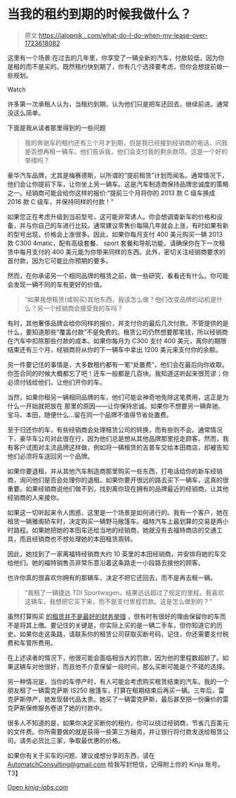 # 当我的租约到期的时候我做什么？

> 原文:[https://jalopnik . com/what-do-I-do-when-my-lease-over-1723618082](https://jalopnik.com/what-do-i-do-when-my-lease-is-over-1723618082)

这里有一个场景:在过去的几年里，你享受了一辆全新的汽车，付款较低，因为你是租的而不是买的。既然租约快到期了，你有几个选择要考虑，但你会想提前做一些规划。

Watch

许多第一次承租人认为，当租约到期，认为他们只是把车还回去，继续前进。通常没这么简单。

下面是我从读者那里得到的一些问题

> 我的奔驰车的租约还有三个月才到期，但是我已经接到经销商的电话，问我是否想再租一辆车。他们告诉我，他们会支付我的剩余款项。这是一个好的举措吗？

豪华汽车品牌，尤其是梅赛德斯，以所谓的“提前租赁”计划而闻名。通常情况下，他们会让你提前下车，让你坐上另一辆车。这是汽车制造商保持品牌忠诚度的策略之一。经销商可能会给你这样的报价:“提前三个月将你的 2013 款 C 级车换成 2016 款 C 级车，并保持同样的付款！”

如果您正在考虑升级到当前型号，这可能非常诱人。你会想调查新车的价格和设备，并与你自己的车进行比较。通常建议零售价每隔几年就会上涨，有时如果有新的型号出现，价格会上涨很多。因此，如果你每月支付 400 美元购买一辆 2013 款 C300 4matic，配有高级套餐、 sport 套餐和导航功能，请确保你在下一次租赁中每月支付的 400 美元能为你带来同样的东西。此外，密切关注经销商要求的首付款，因为它可能比你预期的要多。

然而，在你承诺另一个相同品牌的租赁之前，做一些研究，看看还有什么。你可能会发现一辆不同的车有更好的价值。

> “如果我想租赁(或购买)其他东西，我该怎么做？他们改变品牌的动机是什么？另一个经销商会接受我的车吗？

有时，其他奢侈品牌会给你同样的报价，并支付你的最后几次付款。不管提供的是什么，要知道那些“覆盖付款”不是免费的。租赁公司仍然想要那笔钱，所以经销商在汽车中扣除那些付款的成本。如果你每月为 C300 支付 400 美元，离你的期限结束还有三个月，经销商将从你的下一辆车中拿出 1200 美元来支付你的余额。

另一件要记住的事情是，大多数租约都有一笔“处置费”，他们会在最后向你收取。你签合同的时候大概都忘了吧！还车一般都是几百块。我知道这听起来很荒谬；你必须付钱给他们，让他们开你的车。

当然，如果你租另一辆相同品牌的车，他们可能会神奇地免除这笔费用，这正是为什么一开始就把放在 那里的原因——让你保持忠诚。如果你不想要另一辆奔驰、宝马、本田，随便什么...留在同一个品牌不值得节省处置费。

至于归还你的车，有些经销商会处理租赁公司的转换，而有些则不会。通常情况下，豪华车公司对此很在行，因为他们总是想从其他品牌那里挖走顾客。然而，我有客户试图对主流品牌这样做，例如将一辆租赁的吉普车交给本田商店，却被告知他们必须将车送回另一个品牌。

如果你要退租，并从其他汽车制造商那里购买一些东西，打电话给你的新车经销商，询问他们是否会处理你的退租。如果你要开很远的路去买下一辆车，这真的很重要。如果经销商说他们做不到，找到离你现在拥有的品牌最近的经销商，让其他经销商的人来接你。

如果这一切听起来令人困惑，这里是一个场景是如何进行的。我有一个客户，她在租赁一辆雅阁轿车时，决定购买一辆野马敞篷车。福特汽车上最划算的交易是两小时路程。如果她把她的本田车还给当地的经销商，她就没有去福特商店的交通工具，而且经销商也不想处理她的本田租赁周转。

因此，她找到了一家离福特经销商大约 10 英里的本田经销商，并安排将她的车交给他们。她的福特销售员非常乐意沿着这条路走一小段路去接他的顾客。

也许你真的很喜欢你拥有的那辆车，决定不把它还回去，而不是再去租一辆。

> “我租了一辆捷达 TDI Sportwagen，结果远远超过了规定的里程。我喜欢这辆车，我想把它买下来，而不是支付里程罚款。这是怎么做到的？”

虽然打算购买 [的租赁并不是最好的财务举措](http://carbuying.jalopnik.com/millennials-you-are-doing-leasing-wrong-1720141330) ，但有时有很好的理由保留你的车而不是将其上缴。要记住的关键是，你实际上买的是一辆二手车，但你知道它的历史。如果你走这条路，请联系你的租赁公司获取买断号码，记住，你还需要支付税费和车管所费用。

在上述读者的情况下，他很可能会面临相当大的罚款，因为他的里程数超龄了。如果这辆车对他很好，而且他不介意保留一段时间，那么买断可能是个不错的选择。

另一种情况是，当你的车停产时，有人可能会考虑购买租赁结束的汽车。我的一个朋友租了一辆雷克萨斯 IS250 敞篷车，打算在租期结束后再买一辆。三年后，雷克萨斯停产，她发现替代品太贵。她买了一辆雷克萨斯，最后甚至把一份廉价的雷克萨斯保修服务卷进了她的付款中。

很多人不知道的是，如果你决定买断你的租约，你可以绕过经销商，节省几百美元的文件费。你所需要做的就是获得一些第三方融资，并让银行将付款发送给租赁公司。请务必货比三家，争取最优惠的价格。

如果你有关于买车的问题、建议或想分享的东西，请在 AutomatchConsulting@gmail.com 给我写封短信，记得附上你的 Kinja 账号。T3】

[Open *kinja-labs.com*](http://kinja-labs.com/related-widget/?posts=1679962322,1631496561,1720141330&title=Recommended%20stories)